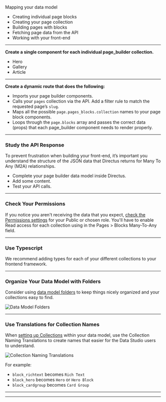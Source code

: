 Mapping your data model

- Creating individual page blocks
- Creating your page collection
- Building pages with blocks
- Fetching page data from the API
- Working with your front-end

---

**Create a single component for each individual page_builder collection.**

- Hero
- Gallery
- Article

---

**Create a dynamic route that does the following:**

- Imports your page builder components.
- Calls your `pages` collection via the API. Add a filter rule to match the requested page’s `slug`.
- Maps all the possible `page.pages_blocks.collection` names to your page block components.
- Loops through the `page.blocks` array and passes the correct data (props) that each page_builder component needs to
  render properly.

---

### Study the API Response

To prevent frustration when building your front-end, it’s important you understand the structure of the JSON data that
Directus returns for Many To Any (M2A) relationships.

- Complete your page builder data model inside Directus.
- Add some content.
- Test your API calls.

---

### Check Your Permissions

If you notice you aren't receiving the data that you expect,
[check the Permissions settings](/configuration/users-roles-permissions/permissions.html#permissions) for your Public or
chosen role. You'll have to enable Read access for each collection using in the Pages > Blocks Many-To-Any field.

---

### Use Typescript

We recommend adding types for each of your different collections to your frontend framework.

---

### Organize Your Data Model with Folders

Consider using [data model folders](/configuration/data-model/collections.html#create-a-folder) to keep things nicely
organized and your collections easy to find.

![Data Model Folders](/headlesscms/reusable-page-components-folders.png)

---

### Use Translations for Collection Names

When [setting up Collections](/configuration/data-model/collections.html#collection-setup) within your data model, use
the Collection Naming Translations to create names that easier for the Data Studio users to understand.

![Collection Naming Translations](/headlesscms/reusable-page-components-translations.png)

For example:

- `block_richtext` becomes `Rich Text`
- `block_hero` becomes `Hero` or `Hero Block`
- `block_cardgroup` becomes `Card Group`

---

---
